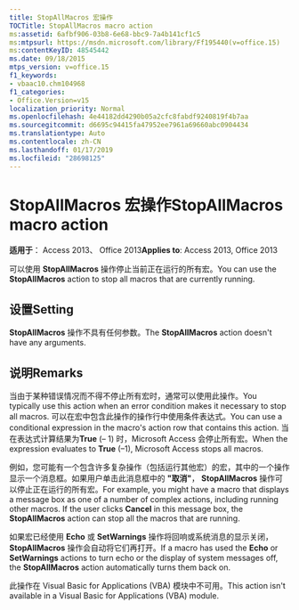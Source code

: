 ```yaml
---
title: StopAllMacros 宏操作
TOCTitle: StopAllMacros macro action
ms:assetid: 6afbf906-03b8-6e68-bbc9-7a4b141cf1c5
ms:mtpsurl: https://msdn.microsoft.com/library/Ff195440(v=office.15)
ms:contentKeyID: 48545442
ms.date: 09/18/2015
mtps_version: v=office.15
f1_keywords:
- vbaac10.chm104968
f1_categories:
- Office.Version=v15
localization_priority: Normal
ms.openlocfilehash: 4e44182dd4290b05a2cfc8fabdf9240819f4b7aa
ms.sourcegitcommit: d6695c94415fa47952ee7961a69660abc0904434
ms.translationtype: Auto
ms.contentlocale: zh-CN
ms.lasthandoff: 01/17/2019
ms.locfileid: "28698125"
---
```

# <a name="stopallmacros-macro-action"></a><span data-ttu-id="d4613-102">StopAllMacros 宏操作</span><span class="sxs-lookup"><span data-stu-id="d4613-102">StopAllMacros macro action</span></span>


<span data-ttu-id="d4613-103">**适用于**： Access 2013、 Office 2013</span><span class="sxs-lookup"><span data-stu-id="d4613-103">**Applies to**: Access 2013, Office 2013</span></span>

<span data-ttu-id="d4613-104">可以使用 **StopAllMacros** 操作停止当前正在运行的所有宏。</span><span class="sxs-lookup"><span data-stu-id="d4613-104">You can use the **StopAllMacros** action to stop all macros that are currently running.</span></span>

## <a name="setting"></a><span data-ttu-id="d4613-105">设置</span><span class="sxs-lookup"><span data-stu-id="d4613-105">Setting</span></span>

<span data-ttu-id="d4613-106">**StopAllMacros** 操作不具有任何参数。</span><span class="sxs-lookup"><span data-stu-id="d4613-106">The **StopAllMacros** action doesn't have any arguments.</span></span>

## <a name="remarks"></a><span data-ttu-id="d4613-107">说明</span><span class="sxs-lookup"><span data-stu-id="d4613-107">Remarks</span></span>

<span data-ttu-id="d4613-108">当由于某种错误情况而不得不停止所有宏时，通常可以使用此操作。</span><span class="sxs-lookup"><span data-stu-id="d4613-108">You typically use this action when an error condition makes it necessary to stop all macros.</span></span> <span data-ttu-id="d4613-109">可以在宏中包含此操作的操作行中使用条件表达式。</span><span class="sxs-lookup"><span data-stu-id="d4613-109">You can use a conditional expression in the macro's action row that contains this action.</span></span> <span data-ttu-id="d4613-110">当在表达式计算结果为**True** (– 1) 时，Microsoft Access 会停止所有宏。</span><span class="sxs-lookup"><span data-stu-id="d4613-110">When the expression evaluates to **True** (–1), Microsoft Access stops all macros.</span></span>

<span data-ttu-id="d4613-p102">例如，您可能有一个包含许多复杂操作（包括运行其他宏）的宏，其中的一个操作显示一个消息框。如果用户单击此消息框中的 **"取消"**， **StopAllMacros** 操作可以停止正在运行的所有宏。</span><span class="sxs-lookup"><span data-stu-id="d4613-p102">For example, you might have a macro that displays a message box as one of a number of complex actions, including running other macros. If the user clicks **Cancel** in this message box, the **StopAllMacros** action can stop all the macros that are running.</span></span>

<span data-ttu-id="d4613-113">如果宏已经使用 **Echo** 或 **SetWarnings** 操作将回响或系统消息的显示关闭， **StopAllMacros** 操作会自动将它们再打开。</span><span class="sxs-lookup"><span data-stu-id="d4613-113">If a macro has used the **Echo** or **SetWarnings** actions to turn echo or the display of system messages off, the **StopAllMacros** action automatically turns them back on.</span></span>

<span data-ttu-id="d4613-114">此操作在 Visual Basic for Applications (VBA) 模块中不可用。</span><span class="sxs-lookup"><span data-stu-id="d4613-114">This action isn't available in a Visual Basic for Applications (VBA) module.</span></span>

